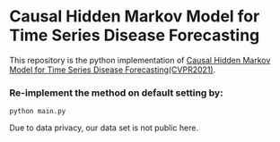 # Causal Hidden Markov Model for Time Series Disease Forecasting
This repository is the python implementation of [Causal Hidden Markov Model for Time Series Disease Forecasting(CVPR2021)](https://arxiv.org/pdf/2103.16391.pdf).
### Re-implement the method on default setting by:
```
python main.py 
```
Due to data privacy, our data set is not public here.
